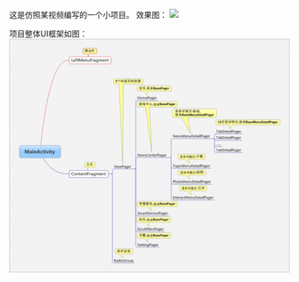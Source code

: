 
这是仿照某视频编写的一个小项目。
效果图：
![](https://github.com/xcg-code/SmartBeiJing/blob/master/ziliao/MyProjects.gif)

项目整体UI框架如图：
![](https://github.com/xcg-code/SmartBeiJing/blob/master/ziliao/UI%E6%A1%86%E6%9E%B6%E5%9B%BE.jpeg)


